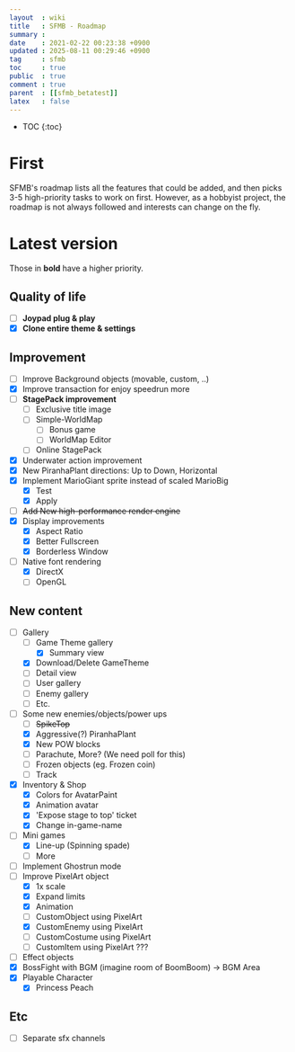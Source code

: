 ```yaml
---
layout  : wiki
title   : SFMB - Roadmap
summary : 
date    : 2021-02-22 00:23:38 +0900
updated : 2025-08-11 00:29:46 +0900
tag     : sfmb
toc     : true
public  : true
comment : true
parent  : [[sfmb_betatest]] 
latex   : false
---
```

* TOC
{:toc}

# First

SFMB's roadmap lists all the features that could be added, and then picks 3-5 high-priority tasks to work on first.
However, as a hobbyist project, the roadmap is not always followed and interests can change on the fly.

# Latest version

Those in **bold** have a higher priority.

## Quality of life

- [ ] **Joypad plug & play**
- [X] **Clone entire theme & settings**

## Improvement

- [ ] Improve Background objects (movable, custom, ..)
- [X] Improve transaction for enjoy speedrun more
- [ ] **StagePack improvement**
	- [ ] Exclusive title image
	- [ ] Simple-WorldMap
		- [ ] Bonus game
		- [ ] WorldMap Editor
	- [ ] Online StagePack
- [X] Underwater action improvement
- [X] New PiranhaPlant directions: Up to Down, Horizontal
- [X] Implement MarioGiant sprite instead of scaled MarioBig
	- [X] Test
	- [X] Apply
- [ ] ~~Add New high-performance render engine~~
- [X] Display improvements
	- [X] Aspect Ratio
	- [X] Better Fullscreen
	- [X] Borderless Window
- [ ] Native font rendering
	- [X] DirectX
	- [ ] OpenGL

## New content

- [ ] Gallery
    - [ ] Game Theme gallery
        - [X] Summary view
	- [X] Download/Delete GameTheme
	- [ ] Detail view
    - [ ] User gallery
    - [ ] Enemy gallery
    - [ ] Etc.
- [ ] Some new enemies/objects/power ups
    - [ ] ~~SpikeTop~~
    - [X] Aggressive(?) PiranhaPlant
    - [X] New POW blocks
    - [ ] Parachute, More? (We need poll for this)
    - [ ] Frozen objects (eg. Frozen coin)
    - [ ] Track
- [X] Inventory & Shop 
    - [X] Colors for AvatarPaint
    - [X] Animation avatar
    - [X] 'Expose stage to top' ticket
    - [X] Change in-game-name
- [ ] Mini games
	- [X] Line-up (Spinning spade)
	- [ ] More
- [ ] Implement Ghostrun mode
- [ ] Improve PixelArt object
    - [X] 1x scale
	- [X] Expand limits
	- [X] Animation
    - [ ] CustomObject using PixelArt
    - [X] CustomEnemy using PixelArt
    - [ ] CustomCostume using PixelArt
    - [ ] CustomItem using PixelArt ???
- [ ] Effect objects 
- [X] BossFight with BGM (imagine room of BoomBoom) -> BGM Area
- [X] Playable Character
    - [X] Princess Peach

## Etc

- [ ] Separate sfx channels

